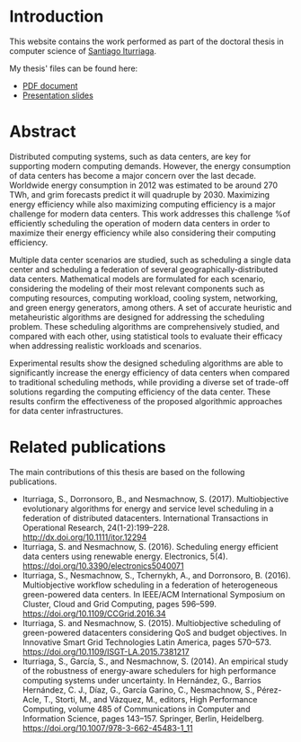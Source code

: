 # Introduction

This website contains the work performed as part of the doctoral thesis in computer science of [Santiago Iturriaga](http://www.fing.edu.uy/~siturria).

My thesis' files can be found here:
* [PDF document](http://www.fing.edu.uy/~siturria/phd/PhD-Iturriaga.pdf)
* [Presentation slides](http://www.fing.edu.uy/~siturria/phd/PhD-Iturriaga-presentation.pdf)

# Abstract

Distributed computing systems, such as data centers, are key for supporting modern computing demands. However, the energy consumption of data centers has become a major concern over the last decade. Worldwide energy consumption in 2012 was estimated to be around 270 TWh, and grim forecasts predict it will quadruple by 2030. Maximizing energy efficiency while also maximizing computing efficiency is a major challenge for modern data centers. This work addresses this challenge %of efficiently scheduling the operation of modern data centers in order to maximize their energy efficiency while also considering their computing efficiency. 

Multiple data center scenarios are studied, such as scheduling a single data center and scheduling a federation of several geographically-distributed data centers. Mathematical models are formulated for each scenario, considering the modeling of their most relevant components such as computing resources, computing workload, cooling system, networking, and green energy generators, among others. A set of accurate heuristic and metaheuristic algorithms are designed for addressing the scheduling problem. These scheduling algorithms are comprehensively studied, and compared with each other, using statistical tools to evaluate their efficacy when addressing realistic workloads and scenarios.

Experimental results show the designed scheduling algorithms are able to significantly increase the energy efficiency of data centers when compared to traditional scheduling methods, while providing a diverse set of trade-off solutions regarding the computing efficiency of the data center. These results confirm the effectiveness of the proposed algorithmic approaches for data center infrastructures. 

# Related publications
The main contributions of this thesis are based on the following publications.

* Iturriaga, S., Dorronsoro, B., and Nesmachnow, S. (2017). Multiobjective evolutionary algorithms for energy and service level scheduling in a federation of distributed datacenters. International Transactions in Operational Research, 24(1-2):199–228. http://dx.doi.org/10.1111/itor.12294
* Iturriaga, S. and Nesmachnow, S. (2016). Scheduling energy efficient data centers using renewable energy. Electronics, 5(4). https://doi.org/10.3390/electronics5040071
* Iturriaga, S., Nesmachnow, S., Tchernykh, A., and Dorronsoro, B. (2016). Multiobjective workflow scheduling in a federation of heterogeneous green-powered data centers. In IEEE/ACM International Symposium on Cluster, Cloud and Grid Computing, pages 596–599. https://doi.org/10.1109/CCGrid.2016.34
* Iturriaga, S. and Nesmachnow, S. (2015). Multiobjective scheduling of green-powered datacenters considering QoS and budget objectives. In Innovative Smart Grid Technologies Latin America, pages 570–573. https://doi.org/10.1109/ISGT-LA.2015.7381217
* Iturriaga, S., Garcı́a, S., and Nesmachnow, S. (2014). An empirical study of the robustness of energy-aware schedulers for high performance computing systems under uncertainty. In Hernández, G., Barrios Hernández, C. J., Dı́az, G., Garcı́a Garino, C., Nesmachnow, S., Pérez-Acle, T., Storti, M., and Vázquez, M., editors, High Performance Computing, volume 485 of Communications in Computer and Information Science, pages 143–157. Springer, Berlin, Heidelberg.  https://doi.org/10.1007/978-3-662-45483-1_11 
